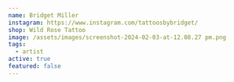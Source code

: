 ```yaml
---
name: Bridget Miller
instagram: https://www.instagram.com/tattoosbybridget/
shop: Wild Rose Tattoo
image: /assets/images/screenshot-2024-02-03-at-12.08.27 pm.png
tags:
  - artist
active: true
featured: false
---
```

